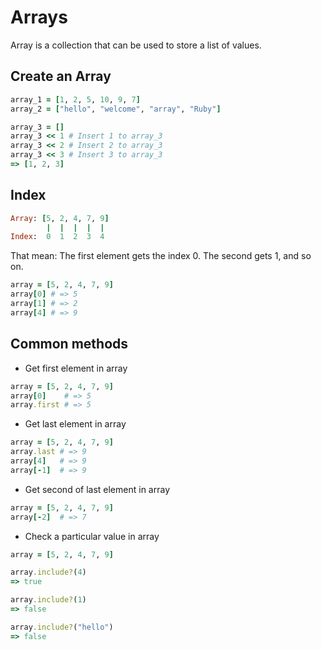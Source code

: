 # Arrays

Array is a collection that can be used to store a list of values.

## Create an Array
```ruby
array_1 = [1, 2, 5, 10, 9, 7]
array_2 = ["hello", "welcome", "array", "Ruby"]

array_3 = []
array_3 << 1 # Insert 1 to array_3
array_3 << 2 # Insert 2 to array_3
array_3 << 3 # Insert 3 to array_3
=> [1, 2, 3]
```

## Index

```ruby
Array: [5, 2, 4, 7, 9]
        |  |  |  |  |
Index:  0  1  2  3  4
```
That mean: The first element gets the index 0. The second gets 1, and so on.

```ruby
array = [5, 2, 4, 7, 9]
array[0] # => 5 
array[1] # => 2 
array[4] # => 9
```

## Common methods
- Get first element in array
```ruby
array = [5, 2, 4, 7, 9]
array[0]    # => 5
array.first # => 5

```

- Get last element in array
```ruby
array = [5, 2, 4, 7, 9]
array.last # => 9
array[4]   # => 9
array[-1]  # => 9
```

- Get second of last element in array
```ruby
array = [5, 2, 4, 7, 9]
array[-2]  # => 7
```

- Check a particular value in array
```ruby
array = [5, 2, 4, 7, 9]

array.include?(4)
=> true

array.include?(1)
=> false

array.include?("hello")
=> false
```
